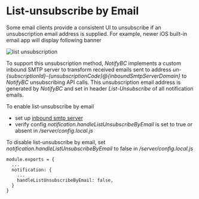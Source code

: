 # List-unsubscribe by Email

Some email clients provide a consistent UI to unsubscribe if an unsubscription email address is supplied. For example, newer iOS built-in email app will display following banner

![list unsubscription]({{site.baseurl}}/img/list-unsubscription.png)

To support this unsubscription method, *NotifyBC* implements a custom inbound SMTP server to transform received emails sent to address *un-{subscriptionId}-{unsubscriptionCode}@{inboundSmtpServerDomain}* to *NotifyBC* unsubscribing API calls. This unsubscription email address is generated by *NotifyBC* and set in header *List-Unsubscribe* of all notification emails.

To enable list-unsubscribe by email

* set up [inbound smtp server](../config-inboundSmtpServer/)
* verify config *notification.handleListUnsubscribeByEmail* is set to true or absent in */server/config.local.js*

To disable list-unsubscribe by email, set *notification.handleListUnsubscribeByEmail* to false in */server/config.local.js*

```
module.exports = {
  ...
  notification: {
    ...
    handleListUnsubscribeByEmail: false,
  }
}
```